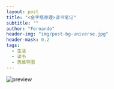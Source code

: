 ```yaml
---
layout: post
title: "<金字塔原理>读书笔记"
subtitle: ""
author: "Fernando"
header-img: "img/post-bg-universe.jpg"
header-mask: 0.2
tags:
  - 生活
  - 读书
  - 思维导图
---
```


![preview](https://pic3.zhimg.com/50/v2-f9845cc4e415b2447b634498cdf5c45f_r.jpg)